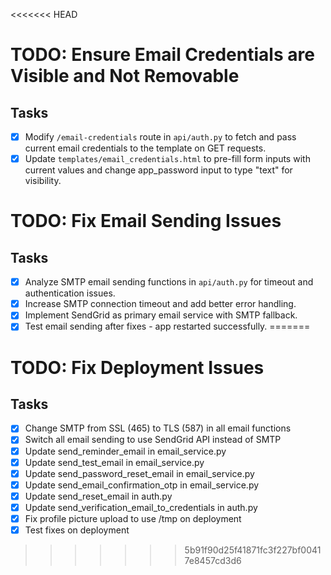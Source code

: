 <<<<<<< HEAD
# TODO: Ensure Email Credentials are Visible and Not Removable
## Tasks
- [x] Modify `/email-credentials` route in `api/auth.py` to fetch and pass current email credentials to the template on GET requests.
- [x] Update `templates/email_credentials.html` to pre-fill form inputs with current values and change app_password input to type "text" for visibility.

# TODO: Fix Email Sending Issues

## Tasks
- [x] Analyze SMTP email sending functions in `api/auth.py` for timeout and authentication issues.
- [x] Increase SMTP connection timeout and add better error handling.
- [x] Implement SendGrid as primary email service with SMTP fallback.
- [x] Test email sending after fixes - app restarted successfully.
=======
# TODO: Fix Deployment Issues

## Tasks
- [x] Change SMTP from SSL (465) to TLS (587) in all email functions
- [x] Switch all email sending to use SendGrid API instead of SMTP
- [x] Update send_reminder_email in email_service.py
- [x] Update send_test_email in email_service.py
- [x] Update send_password_reset_email in email_service.py
- [x] Update send_email_confirmation_otp in email_service.py
- [x] Update send_reset_email in auth.py
- [x] Update send_verification_email_to_credentials in auth.py
- [x] Fix profile picture upload to use /tmp on deployment
- [x] Test fixes on deployment
>>>>>>> 5b91f90d25f41871fc3f227bf00417e8457cd3d6
